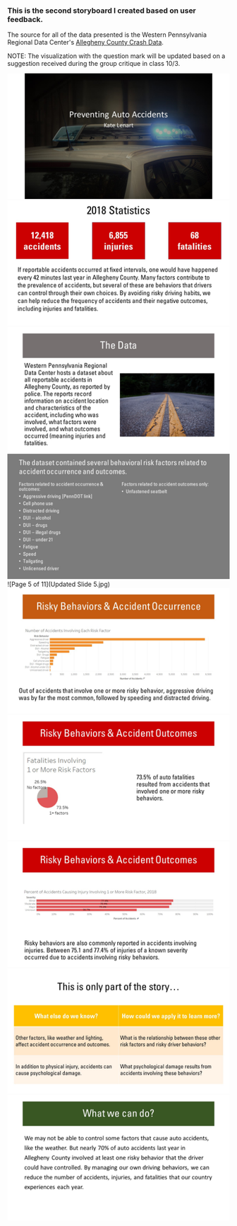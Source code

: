 ### This is the second storyboard I created based on user feedback.<br/>

The source for all of the data presented is the Western Pennsylvania Regional Data Center's [Allegheny County Crash Data](https://data.wprdc.org/dataset/allegheny-county-crash-data).<br/>

NOTE: The visualization with the question mark will be updated based on a suggestion received during the group critique in class 10/3.

![Page 1 of 11](Slide1.JPG)
![Page 2 of 11](Slide2.JPG)
![Page 3 of 11](Slide3.JPG)
![Page 4 of 11](Slide4.JPG)
![Page 5 of 11](Updated Slide 5.jpg)
![Page 6 of 11](Slide6.JPG)
![Page 7 of 11](Slide7.JPG)
![Page 8 of 11](Slide8.JPG)
![Page 10 of 11](Slide10.JPG)
![Page 11 of 11](Slide11.JPG)
